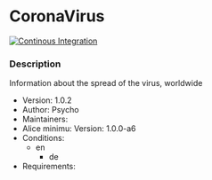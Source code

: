 # CoronaVirus

[![Continous Integration](https://gitlab.com/project-alice-assistant/skills/skill_CoronaVirus/badges/master/pipeline.svg)](https://gitlab.com/project-alice-assistant/skills/skill_GarageDoorControl/pipelines/latest)

### Description
Information about the spread of the virus, worldwide

- Version: 1.0.2
- Author: Psycho
- Maintainers:
- Alice minimu: Version: 1.0.0-a6
- Conditions:
  - en
	- de
- Requirements:

